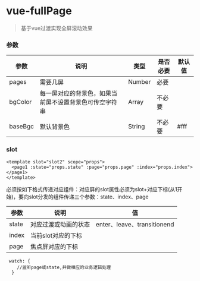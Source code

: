 # vue-fullPage
> 基于vue过渡实现全屏滚动效果

### 参数
 参数| 说明 |   类型  |  是否必要  | 默认值 | 
---------|------|-------|--------|------|
pages| 需要几屏| Number   | 必要 |  | 
bgColor  | 每一屏对应的背景色，如果当前屏不设置背景色可传空字符串    |  Array     | 不必要   |  |    
baseBgc  | 默认背景色    |  String     | 不必要   | #fff |    

### slot
```
<template slot="slot2" scope="props">
  <page1 :state="props.state" :page="props.page" :index="props.index"></page1>
</template>
```
必须按如下格式传递对应组件：对应屏的slot属性必须为slot+对应下标(从1开始)，要向slot分发的组件传递三个参数：state、index、page  
  
 参数| 说明 |   值  | 
---------|------|-------|
state| 对应过渡或动画的状态|enter、leave、transitionend   | 
index  | 当前slot对应的下标    |      | 
page  | 焦点屏对应的下标    |      | 
```
 watch: {
    //监听page或state,并做相应的业务逻辑处理
  }
```